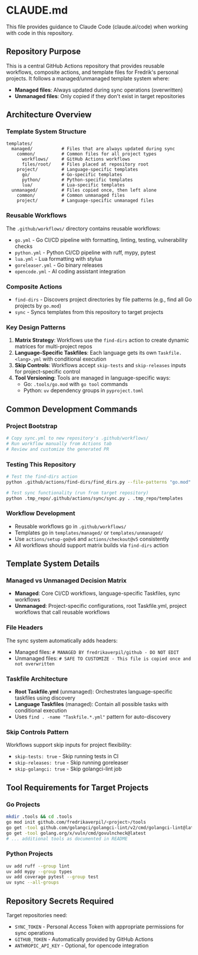 # CLAUDE.md

This file provides guidance to Claude Code (claude.ai/code) when working with
code in this repository.

## Repository Purpose

This is a central GitHub Actions repository that provides reusable workflows,
composite actions, and template files for Fredrik's personal projects. It
follows a managed/unmanaged template system where:

- **Managed files**: Always updated during sync operations (overwritten)
- **Unmanaged files**: Only copied if they don't exist in target repositories

## Architecture Overview

### Template System Structure

```
templates/
  managed/           # Files that are always updated during sync
    common/          # Common files for all project types
      workflows/     # GitHub Actions workflows
      files/root/    # Files placed at repository root
    project/         # Language-specific templates
      go/            # Go-specific templates
      python/        # Python-specific templates
      lua/           # Lua-specific templates
  unmanaged/         # Files copied once, then left alone
    common/          # Common unmanaged files
    project/         # Language-specific unmanaged files
```

### Reusable Workflows

The `.github/workflows/` directory contains reusable workflows:

- `go.yml` - Go CI/CD pipeline with formatting, linting, testing, vulnerability
  checks
- `python.yml` - Python CI/CD pipeline with ruff, mypy, pytest
- `lua.yml` - Lua formatting with stylua
- `goreleaser.yml` - Go binary releases
- `opencode.yml` - AI coding assistant integration

### Composite Actions

- `find-dirs` - Discovers project directories by file patterns (e.g., find all
  Go projects by `go.mod`)
- `sync` - Syncs templates from this repository to target projects

### Key Design Patterns

1. **Matrix Strategy**: Workflows use the `find-dirs` action to create dynamic
   matrices for multi-project repos
2. **Language-Specific Taskfiles**: Each language gets its own
   `Taskfile.<lang>.yml` with conditional execution
3. **Skip Controls**: Workflows accept `skip-tests` and `skip-releases` inputs
   for project-specific control
4. **Tool Versioning**: Tools are managed in language-specific ways:
   - Go: `.tools/go.mod` with `go tool` commands
   - Python: `uv` dependency groups in `pyproject.toml`

## Common Development Commands

### Project Bootstrap

```bash
# Copy sync.yml to new repository's .github/workflows/
# Run workflow manually from Actions tab
# Review and customize the generated PR
```

### Testing This Repository

```bash
# Test the find-dirs action
python .github/actions/find-dirs/find_dirs.py --file-patterns "go.mod" --exclude-patterns "tools"

# Test sync functionality (run from target repository)
python .tmp_repo/.github/actions/sync/sync.py . .tmp_repo/templates
```

### Workflow Development

- Reusable workflows go in `.github/workflows/`
- Templates go in `templates/managed/` or `templates/unmanaged/`
- Use `actions/setup-go@v6` and `actions/checkout@v5` consistently
- All workflows should support matrix builds via `find-dirs` action

## Template System Details

### Managed vs Unmanaged Decision Matrix

- **Managed**: Core CI/CD workflows, language-specific Taskfiles, sync workflows
- **Unmanaged**: Project-specific configurations, root Taskfile.yml, project
  workflows that call reusable workflows

### File Headers

The sync system automatically adds headers:

- Managed files: `# MANAGED BY fredrikaverpil/github - DO NOT EDIT`
- Unmanaged files:
  `# SAFE TO CUSTOMIZE - This file is copied once and not overwritten`

### Taskfile Architecture

- **Root Taskfile.yml** (unmanaged): Orchestrates language-specific taskfiles
  using discovery
- **Language Taskfiles** (managed): Contain all possible tasks with conditional
  execution
- Uses `find . -name "Taskfile.*.yml"` pattern for auto-discovery

### Skip Controls Pattern

Workflows support skip inputs for project flexibility:

- `skip-tests: true` - Skip running tests in CI
- `skip-releases: true` - Skip running goreleaser
- `skip-golangci: true` - Skip golangci-lint job

## Tool Requirements for Target Projects

### Go Projects

```bash
mkdir .tools && cd .tools
go mod init github.com/fredrikaverpil/<project>/tools
go get -tool github.com/golangci/golangci-lint/v2/cmd/golangci-lint@latest
go get -tool golang.org/x/vuln/cmd/govulncheck@latest
# ... additional tools as documented in README
```

### Python Projects

```bash
uv add ruff --group lint
uv add mypy --group types
uv add coverage pytest --group test
uv sync --all-groups
```

## Repository Secrets Required

Target repositories need:

- `SYNC_TOKEN` - Personal Access Token with appropriate permissions for sync
  operations
- `GITHUB_TOKEN` - Automatically provided by GitHub Actions
- `ANTHROPIC_API_KEY` - Optional, for opencode integration


